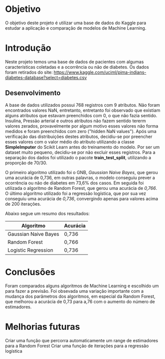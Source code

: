 # Objetivo
  
  O objetivo deste projeto é utilizar uma base de dados do Kaggle para estudar a aplicação e comparação de modelos de Machine Learning. 
  
# Introdução

  Neste projeto temos uma base de dados de pacientes com algumas características coletadas e a ocorrência ou não de diabetes. Os dados foram retirados do site: https://www.kaggle.com/uciml/pima-indians-diabetes-database?select=diabetes.csv

## Desenvolvimento

  A base de dados utilizados possui 768 registros com 9 atributos. Não foram encontrados valores NaN, entretanto, entretanto foi observado que existiam alguns atributos que estavam preenchidos com 0, o que não fazia sentido. Insulina, Pressão arterial e outros atributos não fazem sentido tererm valores zerados, provavelmente por algum motivo esses valores não forma medidos e foram preenchidos com zero ("hidden NaN values"). Após uma verificação das distribuições destes atributos, decidiu-se por preencher esses valores com o valor médio do atributo utilizando a classe **SimpleImputer** do Scikit Learn antes do treinamento do modelo. Por ser um dataset muito pequeno, decidiu-se por não excluir esses registros.   Para a separação dos dados foi utilizado o pacote **train_test_split**, utilizando a proporção de 70/30.
  
  O primeiro algoritmo utilizado foi o GNB, *Gaussian Naive Bayes*, que gerou uma acurácia de 0,736, em outras palavras, o modelo conseguiu prever a ocorrência ou não de diabetes em 73,6% dos casos. Em seguida foi utilizada o algoritmo de Random Forest, que gerou uma acurácia de *0,766*. O último algoritmo utilizado foi a regressão logística, que por sua vez conseguiu uma acurácia de *0,736*, convergindo apenas para valores acima de 200 iterações.
  
  Abaixo segue um resumo dos resultados:
  
  |Algoritmo | Acurácia|
  |--- |---|
  |Gaussian Naive Bayes | 0,736|
  |Random Forest | 0,766
  |Logistic Regression | 0,736|
  
 # Conclusões
 Foram comparados alguns algoritmos de Machine Learning e escolhido um para fazer a previsão. Foi obsevada uma variação importante com a mudança dos parâmetros dos algoritmos, em especial da Random Forest, que melhorou a acurácia de 0,73 para a,76 com o aumento do número de estimadores. 
 
 # Melhorias futuras
 Criar uma função que percorra automaticamente um range de estimadores para a Random Forest
 Criar uma função de iterações para a regressão logística

